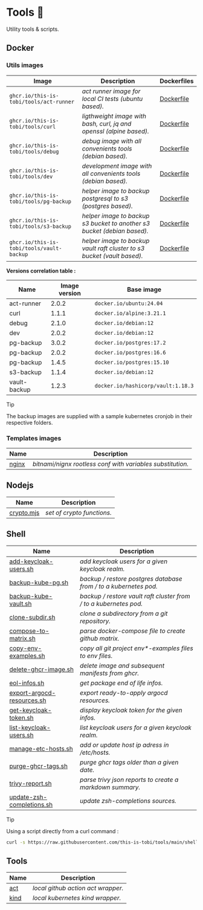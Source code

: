 # Tools :wrench:

Utility tools & scripts.

## Docker

### Utils images

| Image                                     | Description                                                             | Dockerfiles                                    |
| ----------------------------------------- | ----------------------------------------------------------------------- | ---------------------------------------------- |
| `ghcr.io/this-is-tobi/tools/act-runner`   | *act runner image for local CI tests (ubuntu based).*                   | [Dockerfile](./docker/act-runner/Dockerfile)   |
| `ghcr.io/this-is-tobi/tools/curl`         | *ligthweight image with bash, curl, jq and openssl (alpine based).*     | [Dockerfile](./docker/curl/Dockerfile)         |
| `ghcr.io/this-is-tobi/tools/debug`        | *debug image with all convenients tools (debian based).*                | [Dockerfile](./docker/debug/Dockerfile)        |
| `ghcr.io/this-is-tobi/tools/dev`          | *development image with all convenients tools (debian based).*          | [Dockerfile](./docker/dev/Dockerfile)          |
| `ghcr.io/this-is-tobi/tools/pg-backup`    | *helper image to backup postgresql to s3 (postgres based).*             | [Dockerfile](./docker/pg-backup/Dockerfile)    |
| `ghcr.io/this-is-tobi/tools/s3-backup`    | *helper image to backup s3 bucket to another s3 bucket (debian based).* | [Dockerfile](./docker/s3-backup/Dockerfile)    |
| `ghcr.io/this-is-tobi/tools/vault-backup` | *helper image to backup vault raft cluster to s3 bucket (vault based).* | [Dockerfile](./docker/vault-backup/Dockerfile) |

__Versions correlation table :__

| Name         | Image version | Base image                         |
| ------------ | ------------- | ---------------------------------- |
| act-runner   | 2.0.2         | `docker.io/ubuntu:24.04`           |
| curl         | 1.1.1         | `docker.io/alpine:3.21.1`          |
| debug        | 2.1.0         | `docker.io/debian:12`              |
| dev          | 2.0.2         | `docker.io/debian:12`              |
| pg-backup    | 3.0.2         | `docker.io/postgres:17.2`          |
| pg-backup    | 2.0.2         | `docker.io/postgres:16.6`          |
| pg-backup    | 1.4.5         | `docker.io/postgres:15.10`         |
| s3-backup    | 1.1.4         | `docker.io/debian:12`              |
| vault-backup | 1.2.3         | `docker.io/hashicorp/vault:1.18.3` |

> [!TIP]
> The backup images are supplied with a sample kubernetes cronjob in their respective folders.

### Templates images

| Name                                         | Description                                                |
| -------------------------------------------- | ---------------------------------------------------------- |
| [nginx](./docker/templates/nginx/Dockerfile) | *bitnami/nignx rootless conf with variables substitution.* |

## Nodejs

| Name                            | Description                |
| ------------------------------- | -------------------------- |
| [crypto.mjs](./node/crypto.mjs) | *set of crypto functions.* |

## Shell

| Name                                                             | Description                                                       |
| ---------------------------------------------------------------- | ----------------------------------------------------------------- |
| [add-keycloak-users.sh](./shell/add-keycloak-users.sh)           | *add keycloak users for a given keycloak realm.*                  |
| [backup-kube-pg.sh](./shell/backup-kube-pg.sh)                   | *backup / restore postgres database from / to a kubernetes pod.*  |
| [backup-kube-vault.sh](./shell/backup-kube-vault.sh)             | *backup / restore vault raft cluster from / to a kubernetes pod.* |
| [clone-subdir.sh](./shell/clone-subdir.sh)                       | *clone a subdirectory from a git repository.*                     |
| [compose-to-matrix.sh](./shell/compose-to-matrix.sh)             | *parse docker-compose file to create github matrix.*              |
| [copy-env-examples.sh](./shell/copy-env-examples.sh)             | *copy all git project env\*-examples files to env files.*         |
| [delete-ghcr-image.sh](./shell/delete-ghcr-image.sh)             | *delete image and subsequent manifests from ghcr.*                |
| [eol-infos.sh](./shell/eol-infos.sh)                             | *get package end of life infos.*                                  |
| [export-argocd-resources.sh](./shell/export-argocd-resources.sh) | *export ready-to-apply argocd resources.*                         |
| [get-keycloak-token.sh](./shell/get-keycloak-token.sh)           | *display keycloak token for the given infos.*                     |
| [list-keycloak-users.sh](./shell/list-keycloak-users.sh)         | *list keycloak users for a given keycloak realm.*                 |
| [manage-etc-hosts.sh](./shell/manage-etc-hosts.sh)               | *add or update host ip adress in /etc/hosts.*                     |
| [purge-ghcr-tags.sh](./shell/purge-ghcr-tags.sh)                 | *purge ghcr tags older than a given date.*                        |
| [trivy-report.sh](./shell/trivy-report.sh)                       | *parse trivy json reports to create a markdown summary.*          |
| [update-zsh-completions.sh](./shell/update-zsh-completions.sh)   | *update zsh-completions sources.*                                 |

> [!TIP]
> Using a script directly from a curl command :
> ```sh
> curl -s https://raw.githubusercontent.com/this-is-tobi/tools/main/shell/<script_name> | bash -s -- -h
> ```

## Tools

| Name                     | Description                        |
| ------------------------ | ---------------------------------- |
| [act](./act/README.md)   | *local github action act wrapper.* |
| [kind](./kind/README.md) | *local kubernetes kind wrapper.*   |
